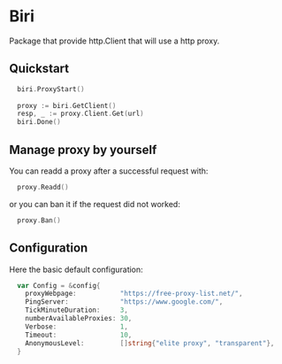 # Biri

Package that provide http.Client that will use a http proxy.

## Quickstart

```go
  biri.ProxyStart()
  
  proxy := biri.GetClient()
  resp, _ := proxy.Client.Get(url)
  biri.Done()
```

## Manage proxy by yourself

You can readd a proxy after a successful request with:
```go
  proxy.Readd()
 ```
 
 or you can ban it if the request did not worked:
```go
  proxy.Ban()
```

## Configuration

Here the basic default configuration:
```go
  var Config = &config{
    proxyWebpage:           "https://free-proxy-list.net/",
    PingServer:             "https://www.google.com/",
    TickMinuteDuration:     3,
    numberAvailableProxies: 30,
    Verbose:                1,
    Timeout:                10,
    AnonymousLevel:         []string{"elite proxy", "transparent"},
  }
```
